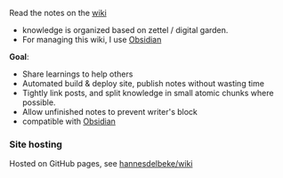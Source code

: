 Read the notes on the [wiki](https://hannesdelbeke.github.io/wiki/)

- knowledge is organized based on zettel / digital garden.  
- For managing this wiki, I use [Obsidian](https://obsidian.md/)
  
**Goal**:
- Share learnings to help others  
- Automated build & deploy site, publish notes without wasting time
- Tightly link posts, and split knowledge in small atomic chunks where possible.
- Allow unfinished notes to prevent writer's block
- compatible with [Obsidian](<[Obsidian](https://obsidian.md/)>)

### Site hosting
Hosted on GitHub pages, see [hannesdelbeke/wiki](https://github.com/hannesdelbeke/wiki) 